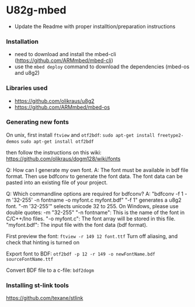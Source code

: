 # U82g-mbed

* Update the Readme with proper installtion/preparation instructions

### Installation
* need to download and install the mbed-cli (https://github.com/ARMmbed/mbed-cli)
* use the `mbed deploy` command to download the dependencies (mbed-os and u8g2)

### Libraries used
* https://github.com/olikraus/u8g2
* https://github.com/ARMmbed/mbed-os

### Generating new fonts
On unix, first install `ftview` and `otf2bdf`:
`sudo apt-get install freetype2-demos`
`sudo apt-get install otf2bdf`

then follow the instructions on this wiki:
https://github.com/olikraus/dogm128/wiki/fonts

Q: How can I generate my own font.
A: The font must be available in bdf file format. Then use bdfconv to generate
the font data. The font data can be pasted into an existing file of your project.

Q: Which commandline options are required for bdfconv?
A: "bdfconv -f 1 -m '32-255' -n fontname -o myfont.c myfont.bdf"
"-f 1" generates a u8g2 font.
"-m '32-255'" selects unicode 32 to 255. On Windows, please use double quotes: -m "32-255"
"-n fontname": This is the name of the font in C/C++/Ino files.
"-o myfont.c": The font array will be stored in this file.
"myfont.bdf": The input file with the font data (bdf format).

First preview the font:
`ftview -r 149 12 font.ttf`
Turn off aliasing, and check that hinting is turned on

Export font to BDF:
`otf2bdf -p 12 -r 149 -o newFontName.bdf sourceFontName.ttf`

Convert BDF file to a c-file:
`bdf2dogm `

### Installing st-link tools
https://github.com/texane/stlink
